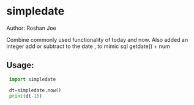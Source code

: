 # simpledate

Author: Roshan Joe

Combine commonly used functionality of today and now.
Also added an integer add or subtract to the date ,
to mimic sql getdate() + num


## Usage:
```python
 import simpledate

 dt=simpledate.now()
 print(dt-15)
```
